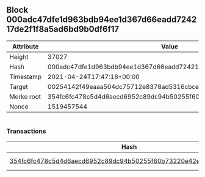 ## Block 000adc47dfe1d963bdb94ee1d367d66eadd724217de2f1f8a5ad6bd9b0df6f17

Attribute | Value
--- | ---
Height | 37027
Hash | 000adc47dfe1d963bdb94ee1d367d66eadd724217de2f1f8a5ad6bd9b0df6f17
Timestamp | 2021-04-24T17:47:18+00:00
Target | 00254142f49eaaa504dc75712e8378ad5316cbcead634704b3734b6271167cc4
Merke root | 354fc6fc478c5d4d6aecd6952c89dc94b50255f60b73220e42e1ccc6d052ca72
Nonce | 1519457544

```

```

### Transactions

Hash | Amount
--- | ---
[354fc6fc478c5d4d6aecd6952c89dc94b50255f60b73220e42e1ccc6d052ca72](354fc6fc478c5d4d6aecd6952c89dc94b50255f60b73220e42e1ccc6d052ca72.md) | 10.00000000 SKEPTI 
